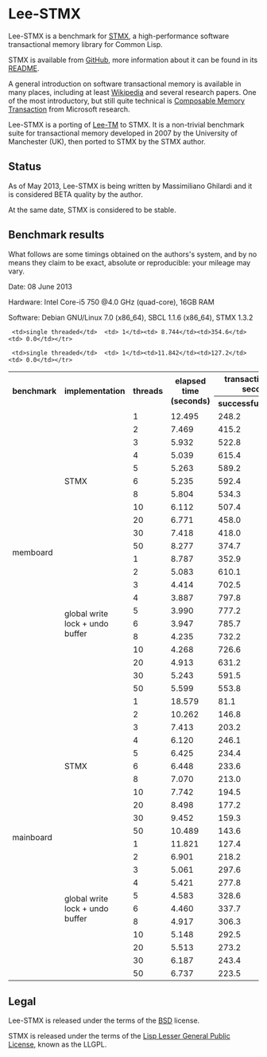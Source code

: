 Lee-STMX
========

Lee-STMX is a benchmark for [STMX](https://github.com/cosmos72/stmx), a high-performance software
transactional memory library for Common Lisp.

STMX is available from [GitHub](https://github.com/cosmos72/stmx),
more information about it can be found in its
[README](https://github.com/cosmos72/stmx/blob/master/README.md).

A general introduction on software transactional memory is available
in many places, including at least [Wikipedia](http://en.wikipedia.org/wiki/Software_transactional_memory)
and several research papers. One of the most introductory, but still
quite technical is [Composable Memory Transaction](http://research.microsoft.com/%7Esimonpj/papers/stm/stm.pdf)
from Microsoft research.

Lee-STMX is a porting of [Lee-TM](http://apt.cs.man.ac.uk/projects/TM/LeeBenchmark/)
to STMX. It is a non-trivial benchmark suite for transactional memory
developed in 2007 by the University of Manchester (UK), then ported to
STMX by the STMX author.

Status
------

As of May 2013, Lee-STMX is being written by Massimiliano Ghilardi
and it is considered BETA quality by the author.

At the same date, STMX is considered to be stable.

Benchmark results
-----------------

What follows are some timings obtained on the authors's system, and by no means they
claim to be exact, absolute or reproducible: your mileage may vary.

Date: 08 June 2013

Hardware: Intel Core-i5 750 @4.0 GHz (quad-core), 16GB RAM

Software: Debian GNU/Linux 7.0 (x86_64), SBCL 1.1.6 (x86_64), STMX 1.3.2


<table>

 <tr><th rowspan="2"><b>benchmark</b></th>
     <th rowspan="2"><b>implementation</b></th>
     <th rowspan="2"><b>threads</b></th>
     <th rowspan="2"><b>elapsed time (seconds)</b></th>
     <th colspan="2"><b>transactions per second</b></th></tr>

 <tr><th><b>successful</b></th>
     <th><b>retried</b></th></tr>

 <tr><td rowspan="23">memboard</td>

     <td>single threaded</td>  <td> 1</td><td> 8.744</td><td>354.6</td><td> 0.0</td></tr>
 <tr><td rowspan="11">STMX</td><td> 1</td><td>12.495</td><td>248.2</td><td> 0.0</td></tr>
 <tr>                          <td> 2</td><td> 7.469</td><td>415.2</td><td> 9.0</td></tr>
 <tr>                          <td> 3</td><td> 5.932</td><td>522.8</td><td>16.9</td></tr>
 <tr>                          <td> 4</td><td> 5.039</td><td>615.4</td><td>29.2</td></tr>
 <tr>                          <td> 5</td><td> 5.263</td><td>589.2</td><td>29.8</td></tr>
 <tr>                          <td> 6</td><td> 5.235</td><td>592.4</td><td>32.1</td></tr>
 <tr>                          <td> 8</td><td> 5.804</td><td>534.3</td><td>40.7</td></tr>
 <tr>                          <td>10</td><td> 6.112</td><td>507.4</td><td>34.8</td></tr>
 <tr>                          <td>20</td><td> 6.771</td><td>458.0</td><td>55.5</td></tr>
 <tr>                          <td>30</td><td> 7.418</td><td>418.0</td><td>65.5</td></tr>
 <tr>                          <td>50</td><td> 8.277</td><td>374.7</td><td>73.2</td></tr>
 <tr><td rowspan="11">global write lock + undo buffer</td>
                               <td> 1</td><td> 8.787</td><td>352.9</td><td> 0.0</td></tr>
 <tr>                          <td> 2</td><td> 5.083</td><td>610.1</td><td>11.6</td></tr>
 <tr>                          <td> 3</td><td> 4.414</td><td>702.5</td><td>24.7</td></tr>
 <tr>                          <td> 4</td><td> 3.887</td><td>797.8</td><td>39.1</td></tr>
 <tr>                          <td> 5</td><td> 3.990</td><td>777.2</td><td>38.6</td></tr>
 <tr>                          <td> 6</td><td> 3.947</td><td>785.7</td><td>40.5</td></tr>
 <tr>                          <td> 8</td><td> 4.235</td><td>732.2</td><td>52.2</td></tr>
 <tr>                          <td>10</td><td> 4.268</td><td>726.6</td><td>52.0</td></tr>
 <tr>                          <td>20</td><td> 4.913</td><td>631.2</td><td>75.1</td></tr>
 <tr>                          <td>30</td><td> 5.243</td><td>591.5</td><td>87.0</td></tr>
 <tr>                          <td>50</td><td> 5.599</td><td>553.8</td><td>107.5</td></tr>

 <tr><td rowspan="23">mainboard</td>

     <td>single threaded</td>  <td> 1</td><td>11.842</td><td>127.2</td><td> 0.0</td></tr>
 <tr><td rowspan="11">STMX</td><td> 1</td><td>18.579</td><td> 81.1</td><td> 0.0</td></tr>
 <tr>                          <td> 2</td><td>10.262</td><td>146.8</td><td> 4.5</td></tr>
 <tr>                          <td> 3</td><td> 7.413</td><td>203.2</td><td>10.8</td></tr>
 <tr>                          <td> 4</td><td> 6.120</td><td>246.1</td><td>19.6</td></tr>
 <tr>                          <td> 5</td><td> 6.425</td><td>234.4</td><td>20.2</td></tr>
 <tr>                          <td> 6</td><td> 6.448</td><td>233.6</td><td>25.0</td></tr>
 <tr>                          <td> 8</td><td> 7.070</td><td>213.0</td><td>26.4</td></tr>
 <tr>                          <td>10</td><td> 7.742</td><td>194.5</td><td>28.4</td></tr>
 <tr>                          <td>20</td><td> 8.498</td><td>177.2</td><td>37.8</td></tr>
 <tr>                          <td>30</td><td> 9.452</td><td>159.3</td><td>46.4</td></tr>
 <tr>                          <td>50</td><td>10.489</td><td>143.6</td><td>54.5</td></tr>
 <tr><td rowspan="11">global write lock + undo buffer</td>
                               <td> 1</td><td>11.821</td><td>127.4</td><td> 0.0</td></tr>
 <tr>                          <td> 2</td><td> 6.901</td><td>218.2</td><td> 6.5</td></tr>
 <tr>                          <td> 3</td><td> 5.061</td><td>297.6</td><td>16.6</td></tr>
 <tr>                          <td> 4</td><td> 5.421</td><td>277.8</td><td>22.7</td></tr>
 <tr>                          <td> 5</td><td> 4.583</td><td>328.6</td><td>26.8</td></tr>
 <tr>                          <td> 6</td><td> 4.460</td><td>337.7</td><td>30.0</td></tr>
 <tr>                          <td> 8</td><td> 4.917</td><td>306.3</td><td>34.8</td></tr>
 <tr>                          <td>10</td><td> 5.148</td><td>292.5</td><td>39.4</td></tr>
 <tr>                          <td>20</td><td> 5.513</td><td>273.2</td><td>56.4</td></tr>
 <tr>                          <td>30</td><td> 6.187</td><td>243.4</td><td>60.4</td></tr>
 <tr>                          <td>50</td><td> 6.737</td><td>223.5</td><td>78.2</td></tr>
</table>



Legal
-----

Lee-STMX is released under the terms of the
[BSD](http://opensource.org/licenses/BSD-3-Clause) license.

STMX is released under the terms of the [Lisp Lesser General Public
License](http://opensource.franz.com/preamble.html), known as the LLGPL.
